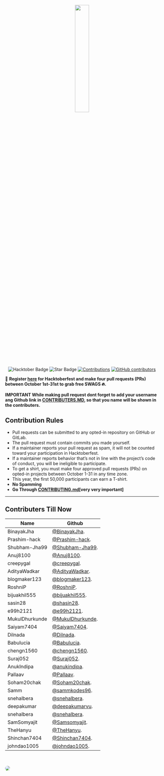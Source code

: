 
<p align="center">
    <a href="https://hacktoberfest.digitalocean.com/">
        <img src="https://raw.githubusercontent.com/keshavsingh4522/hacktoberfest2021/35fc6060c5ddead5792f29a2437fea160dbe9804/Assets/logo-hacktoberfest-full.f42e3b1.svg" width="30%">
    </a>
</p>
<div align="center">
  
<img src="https://img.shields.io/badge/hacktoberfest-2021-blueviolet" alt="Hacktober Badge"/>
 <img src="https://img.shields.io/static/v1?label=%F0%9F%8C%9F&message=If%20Useful&style=style=flat&color=BC4E99" alt="Star Badge"/>
 <a href="https://github.com/keshavsingh4522" ><img src="https://img.shields.io/badge/Contributions-welcome-violet.svg?style=flat&logo=git" alt="Contributions" /></a>
<a href="https://github.com/blogmaker123/Hacktoberfest/graphs/contributors"><img alt="GitHub contributors" src="https://img.shields.io/github/contributors/blogmaker123/Hacktoberfest?color=2b9348"></a>

</div>

📢 **Register [here](https://hacktoberfest.digitalocean.com) for Hacktoberfest and make four pull requests (PRs) between October 1st-31st to grab free SWAGS 🔥.**
<br>
<br>
**IMPORTANT  While making pull request dont forget to add your username ang Github link in [CONTRIBUTERS.MD](https://github.com/blogmaker123/Hacktoberfest/blob/main/CONTRIBUTERS.MD), so that you name will be shown in the contributers.**
## Contribution Rules
- Pull requests can be submitted to any opted-in repository on GitHub or GitLab.
- The pull request must contain commits you made yourself.
- If a maintainer reports your pull request as spam, it will not be counted toward your participation in Hacktoberfest.
- If a maintainer reports behavior that’s not in line with the project’s code of conduct, you will be ineligible to participate.
- To get a shirt, you must make four approved pull requests (PRs) on opted-in projects between October 1-31 in any time zone.
- This year, the first 50,000 participants can earn a T-shirt.
- **No Spamming**
- **Go Through [CONTRIBUTING.md](https://github.com/blogmaker123/Hacktoberfest/blob/main/CONTRIBUTING.md)[very very important]**
---



## Contributers Till Now
| Name                  | Github                                                        
| --------------------- | ------------------------------------------------------------- 
| BinayakJha              | [@BinayakJha](https://github.com/BinayakJha).              |
| Prashim-hack              | [@Prashim-hack](https://github.com/Prashim-hack).              |
| Shubham-Jha99            | [@Shubham-Jha99](https://github.com/Shubham-Jha99).              |
| Anuj8100             | [@Anuj8100](https://github.com/Anuj8100).              |
| creepygal           | [@creepygal](https://github.com/creepygal).              |
| AdityaWadkar           | [@AdityaWadkar](https://github.com/AdityaWadkar).              |
| blogmaker123           | [@blogmaker123](https://github.com/blogmaker123).              |
| RoshniP           | [@RoshniP](https://github.com/RoshniP).              |
| bijuakhil555           | [@bijuakhil555](https://github.com/bijuakhil555).              |
| sasin28          | [@shasin28](https://github.com/shasin28).              |
| e99h2121          | [@e99h2121](https://github.com/e99h2121).              |
| MukulDhurkunde          | [@MukulDhurkunde](https://github.com/MukulDhurkunde).              |
| Saiyam7404          | [@Saiyam7404](https://github.com/Saiyam7404).              |
| Dilnada          | [@Dilnada](https://github.com/Dilnada).              |
| Babulucia          | [@Babulucia](https://github.com/Babulucia).              |
| chengn1560          | [@chengn1560](https://github.com/chengn1560).              |
| Suraj052          | [@Suraj052](https://github.com/Suraj052).              |
| AnukIndipa          | [@anukindipa](https://github.com/anukindipa).              |
| Pallaav          | [@Pallaav](https://github.com/Pallaav).              |
| Soham20chak          | [@Soham20chak](https://github.com/Soham20chak).              |
| Samm                 | [@sammkodes96](https://github.com/sammkodes96).              |
| snehalbera               | [@snehalbera](https://github.com/snehalbera).              |
| deepakumar               | [@deepakumarvu](https://github.com/deepakumarvu).              |
| snehalbera              | [@snehalbera](https://github.com/snehalbera).              |
| SamSomyajit              | [@Samsomyajit](https://github.com/Samsomyajit).              |
| TheHanyu          | [@TheHanyu](https://github.com/TheHanyu).    |
| Shinchan7404          | [@Shinchan7404](https://github.com/Shinchan7404).    |
|johndao1005            |[@johndao1005](https://github.com/johndao1005).    |
<br><br>
<a href="https://hacktoberfest.digitalocean.com/">
        <img src="https://raw.githubusercontent.com/Saiyam7404/HACKTOBERFEST2021_INSPIRATION/main/src/HacktoberFest2021.png" style="border-radius:8px !important;">
    </a>
